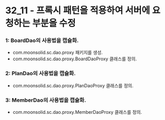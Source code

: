 # 32_11 - 프록시 패턴을 적용하여 서버에 요청하는 부분을 수정  



###  1: BoardDao의 사용법을 캡슐화.

- com.moonsolid.sc.dao.proxy 패키지를 생성.
- com.moonsolid.sc.dao.proxy.BoardDaoProxy 클래스를 정의.

###  2: PlanDao의 사용법을 캡슐화.

- com.moonsolid.sc.dao.proxy.PlanDaoProxy 클래스를 정의.

###  3: MemberDao의 사용법을 캡슐화.

- com.moonsolid.sc.dao.proxy.MemberDaoProxy 클래스를 정의.
  
### 